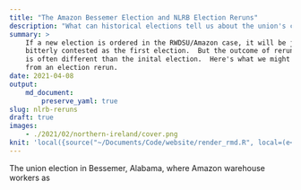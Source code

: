 ```yaml
---
title: "The Amazon Bessemer Election and NLRB Election Reruns"
description: "What can historical elections tell us about the union's chances?"
summary: >
    If a new election is ordered in the RWDSU/Amazon case, it will be just as 
    bitterly contested as the first election.  But the outcome of rerun elections
    is often different than the inital election.  Here's what we might expect
    from an election rerun.
date: 2021-04-08
output: 
    md_document:
        preserve_yaml: true
slug: nlrb-reruns
draft: true
images:
    - ./2021/02/northern-ireland/cover.png
knit: 'local({source("~/Documents/Code/website/render_rmd.R", local=(e<-new.env())); e$render_site_post})'
---
```


<span class="leadin">The union election in Bessemer, Alabama</span>,
where Amazon warehouse workers as
